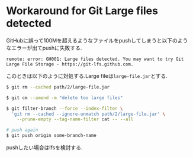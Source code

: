 Workaround for Git Large files detected
===

GitHubに誤って100Mを超えるようなファイルをpushしてしまうと以下のようなエラーが出てpushに失敗する.

```
remote: error: GH001: Large files detected. You may want to try Git Large File Storage - https://git-lfs.github.com.
```

このときは以下のように対処する.Large fileは`large-file.jar`とする.

```bash
$ git rm --cached path/2/large-file.jar

$ git cm --amend -m "delete too large files"

$ git filter-branch --force --index-filter \
  'git rm --cached --ignore-unmatch path/2/large-file.jar' \
    --prune-empty --tag-name-filter cat -- --all

# push again
$ git push origin some-branch-name
```

pushしたい場合はlfsを検討する.
